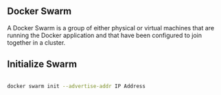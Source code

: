 ## Docker Swarm

A Docker Swarm is a group of either physical or virtual machines that are running the Docker application and that have been configured to join together in a cluster.

## Initialize Swarm

```bash

docker swarm init --advertise-addr IP Address

```
